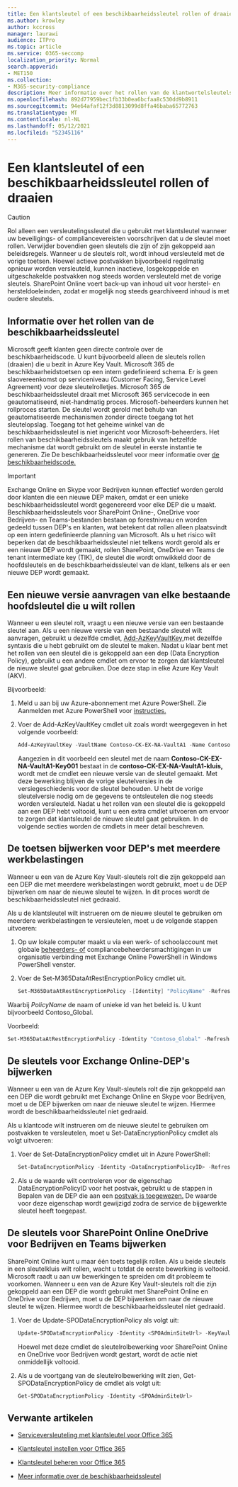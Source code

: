 ```yaml
---
title: Een klantsleutel of een beschikbaarheidssleutel rollen of draaien
ms.author: krowley
author: kccross
manager: laurawi
audience: ITPro
ms.topic: article
ms.service: O365-seccomp
localization_priority: Normal
search.appverid:
- MET150
ms.collection:
- M365-security-compliance
description: Meer informatie over het rollen van de klantwortelsleutels die zijn opgeslagen in Azure Key Vault die worden gebruikt met de klantsleutel. Services zijn Exchange Online, Skype voor Bedrijven, SharePoint Online, OneDrive voor Bedrijven en Teams bestanden.
ms.openlocfilehash: 892d77959bec1fb33b0ea6bcfaa8c530dd9b8911
ms.sourcegitcommit: 94e64afaf12f3d8813099d8ffa46baba65772763
ms.translationtype: MT
ms.contentlocale: nl-NL
ms.lasthandoff: 05/12/2021
ms.locfileid: "52345116"
---
```

# <a name="roll-or-rotate-a-customer-key-or-an-availability-key"></a>Een klantsleutel of een beschikbaarheidssleutel rollen of draaien

> [!CAUTION]
> Rol alleen een versleutelingssleutel die u gebruikt met klantsleutel wanneer uw beveiligings- of compliancevereisten voorschrijven dat u de sleutel moet rollen. Verwijder bovendien geen sleutels die zijn of zijn gekoppeld aan beleidsregels. Wanneer u de sleutels rolt, wordt inhoud versleuteld met de vorige toetsen. Hoewel actieve postvakken bijvoorbeeld regelmatig opnieuw worden versleuteld, kunnen inactieve, losgekoppelde en uitgeschakelde postvakken nog steeds worden versleuteld met de vorige sleutels. SharePoint Online voert back-up van inhoud uit voor herstel- en hersteldoeleinden, zodat er mogelijk nog steeds gearchiveerd inhoud is met oudere sleutels.

## <a name="about-rolling-the-availability-key"></a>Informatie over het rollen van de beschikbaarheidssleutel

Microsoft geeft klanten geen directe controle over de beschikbaarheidscode. U kunt bijvoorbeeld alleen de sleutels rollen (draaien) die u bezit in Azure Key Vault. Microsoft 365 de beschikbaarheidstoetsen op een intern gedefinieerd schema. Er is geen slaovereenkomst op serviceniveau (Customer Facing, Service Level Agreement) voor deze sleutelrolletjes. Microsoft 365 de beschikbaarheidssleutel draait met Microsoft 365 servicecode in een geautomatiseerd, niet-handmatig proces. Microsoft-beheerders kunnen het rollproces starten. De sleutel wordt gerold met behulp van geautomatiseerde mechanismen zonder directe toegang tot het sleutelopslag. Toegang tot het geheime winkel van de beschikbaarheidssleutel is niet ingericht voor Microsoft-beheerders. Het rollen van beschikbaarheidssleutels maakt gebruik van hetzelfde mechanisme dat wordt gebruikt om de sleutel in eerste instantie te genereren. Zie De beschikbaarheidssleutel voor meer informatie over [de beschikbaarheidscode.](customer-key-availability-key-understand.md)

> [!IMPORTANT]
> Exchange Online en Skype voor Bedrijven kunnen effectief worden gerold door klanten die een nieuwe DEP maken, omdat er een unieke beschikbaarheidssleutel wordt gegenereerd voor elke DEP die u maakt. Beschikbaarheidssleutels voor SharePoint Online-, OneDrive voor Bedrijven- en Teams-bestanden bestaan op forestniveau en worden gedeeld tussen DEP's en klanten, wat betekent dat rollen alleen plaatsvindt op een intern gedefinieerde planning van Microsoft. Als u het risico wilt beperken dat de beschikbaarheidssleutel niet telkens wordt gerold als er een nieuwe DEP wordt gemaakt, rollen SharePoint, OneDrive en Teams de tenant intermediate key (TIK), de sleutel die wordt omwikkeld door de hoofdsleutels en de beschikbaarheidssleutel van de klant, telkens als er een nieuwe DEP wordt gemaakt.

## <a name="request-a-new-version-of-each-existing-root-key-you-want-to-roll"></a>Een nieuwe versie aanvragen van elke bestaande hoofdsleutel die u wilt rollen

Wanneer u een sleutel rolt, vraagt u een nieuwe versie van een bestaande sleutel aan. Als u een nieuwe versie van een bestaande sleutel wilt aanvragen, gebruikt u dezelfde cmdlet, [Add-AzKeyVaultKey,](/powershell/module/az.keyvault/add-azkeyvaultkey)met dezelfde syntaxis die u hebt gebruikt om de sleutel te maken. Nadat u klaar bent met het rollen van een sleutel die is gekoppeld aan een dep (Data Encryption Policy), gebruikt u een andere cmdlet om ervoor te zorgen dat klantsleutel de nieuwe sleutel gaat gebruiken. Doe deze stap in elke Azure Key Vault (AKV).

Bijvoorbeeld:

1. Meld u aan bij uw Azure-abonnement met Azure PowerShell. Zie Aanmelden met Azure PowerShell voor [instructies.](/powershell/azure/authenticate-azureps)

2. Voer de Add-AzKeyVaultKey cmdlet uit zoals wordt weergegeven in het volgende voorbeeld:

   ```powershell
   Add-AzKeyVaultKey -VaultName Contoso-CK-EX-NA-VaultA1 -Name Contoso-CK-EX-NA-VaultA1-Key001 -Destination HSM -KeyOps @('wrapKey','unwrapKey') -NotBefore (Get-Date -Date "12/27/2016 12:01 AM")
   ```

   Aangezien in dit voorbeeld een sleutel met de naam **Contoso-CK-EX-NA-VaultA1-Key001** bestaat in de **contoso-CK-EX-NA-VaultA1-kluis,** wordt met de cmdlet een nieuwe versie van de sleutel gemaakt. Met deze bewerking blijven de vorige sleutelversies in de versiegeschiedenis voor de sleutel behouden. U hebt de vorige sleutelversie nodig om de gegevens te ontsleutelen die nog steeds worden versleuteld. Nadat u het rollen van een sleutel die is gekoppeld aan een DEP hebt voltooid, kunt u een extra cmdlet uitvoeren om ervoor te zorgen dat klantsleutel de nieuwe sleutel gaat gebruiken. In de volgende secties worden de cmdlets in meer detail beschreven.
  
## <a name="update-the-keys-for-multi-workload-deps"></a>De toetsen bijwerken voor DEP's met meerdere werkbelastingen

Wanneer u een van de Azure Key Vault-sleutels rolt die zijn gekoppeld aan een DEP die met meerdere werkbelastingen wordt gebruikt, moet u de DEP bijwerken om naar de nieuwe sleutel te wijzen. In dit proces wordt de beschikbaarheidssleutel niet gedraaid.

Als u de klantsleutel wilt instrueren om de nieuwe sleutel te gebruiken om meerdere werkbelastingen te versleutelen, moet u de volgende stappen uitvoeren:

1. Op uw lokale computer maakt u via een werk- of schoolaccount met globale [beheerders- of](/powershell/exchange/connect-to-exchange-online-powershell) compliancebeheerdersmachtigingen in uw organisatie verbinding met Exchange Online PowerShell in Windows PowerShell venster.

2. Voer de Set-M365DataAtRestEncryptionPolicy cmdlet uit.
  
   ```powershell
   Set-M365DataAtRestEncryptionPolicy -[Identity] "PolicyName" -Refresh
   ```

Waarbij *PolicyName* de naam of unieke id van het beleid is. U kunt bijvoorbeeld Contoso_Global.

Voorbeeld:

```powershell
Set-M365DataAtRestEncryptionPolicy -Identity "Contoso_Global" -Refresh
```

## <a name="update-the-keys-for-exchange-online-deps"></a>De sleutels voor Exchange Online-DEP's bijwerken

Wanneer u een van de Azure Key Vault-sleutels rolt die zijn gekoppeld aan een DEP die wordt gebruikt met Exchange Online en Skype voor Bedrijven, moet u de DEP bijwerken om naar de nieuwe sleutel te wijzen. Hiermee wordt de beschikbaarheidssleutel niet gedraaid.

Als u klantcode wilt instrueren om de nieuwe sleutel te gebruiken om postvakken te versleutelen, moet u Set-DataEncryptionPolicy cmdlet als volgt uitvoeren:

1. Voer de Set-DataEncryptionPolicy cmdlet uit in Azure PowerShell:
  
   ```powershell
   Set-DataEncryptionPolicy -Identity <DataEncryptionPolicyID> -Refresh
   ```

2. Als u de waarde wilt controleren voor de eigenschap DataEncryptionPolicyID voor het postvak, gebruikt u de stappen in Bepalen van de DEP die aan een [postvak is toegewezen.](customer-key-manage.md#determine-the-dep-assigned-to-a-mailbox) De waarde voor deze eigenschap wordt gewijzigd zodra de service de bijgewerkte sleutel heeft toegepast.
  
## <a name="update-the-keys-for-sharepoint-online-onedrive-for-business-and-teams-files"></a>De sleutels voor SharePoint Online OneDrive voor Bedrijven en Teams bijwerken

SharePoint Online kunt u maar één toets tegelijk rollen. Als u beide sleutels in een sleutelkluis wilt rollen, wacht u totdat de eerste bewerking is voltooid. Microsoft raadt u aan uw bewerkingen te spreiden om dit probleem te voorkomen. Wanneer u een van de Azure Key Vault-sleutels rolt die zijn gekoppeld aan een DEP die wordt gebruikt met SharePoint Online en OneDrive voor Bedrijven, moet u de DEP bijwerken om naar de nieuwe sleutel te wijzen. Hiermee wordt de beschikbaarheidssleutel niet gedraaid.

1. Voer de Update-SPODataEncryptionPolicy als volgt uit:
  
   ```powershell
   Update-SPODataEncryptionPolicy -Identity <SPOAdminSiteUrl> -KeyVaultName <ReplacementKeyVaultName> -KeyName <ReplacementKeyName> -KeyVersion <ReplacementKeyVersion> -KeyType <Primary | Secondary>
   ```

   Hoewel met deze cmdlet de sleutelrolbewerking voor SharePoint Online en OneDrive voor Bedrijven wordt gestart, wordt de actie niet onmiddellijk voltooid.

2. Als u de voortgang van de sleutelrolbewerking wilt zien, Get-SPODataEncryptionPolicy de cmdlet als volgt uit:

   ```powershell
   Get-SPODataEncryptionPolicy -Identity <SPOAdminSiteUrl>
   ```

## <a name="related-articles"></a>Verwante artikelen

- [Serviceversleuteling met klantsleutel voor Office 365](customer-key-overview.md)

- [Klantsleutel instellen voor Office 365](customer-key-set-up.md)

- [Klantsleutel beheren voor Office 365](customer-key-manage.md)

- [Meer informatie over de beschikbaarheidssleutel](customer-key-availability-key-understand.md)